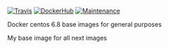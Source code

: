 [![Travis](https://img.shields.io/travis/retraut/docker-centos6.8-base.svg)](https://travis-ci.org/retraut/docker-centos6.8-base.svg?branch=master)
[![DockerHub](https://img.shields.io/badge/docker%20hub-link-green.svg)](https://hub.docker.com/r/retraut/docker-centos6.8-base )
[![Maintenance](https://img.shields.io/maintenance/yes/2016.svg)](https://github.com/thefab)


Docker centos 6.8 base images for general purposes

My base image for all next images
